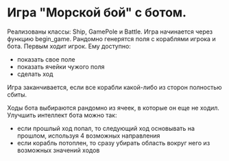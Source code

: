 # Игра "Морской бой" с ботом.

Реализованы классы: Ship, GamePole и Battle.
Игра начинается через функцию begin_game. 
Рандомно генерятся поля с кораблями игрока и бота. 
Первым ходит игрок.
Ему доступно:
- показать свое поле
- показать ячейки чужого поля
- сделать ход

Игра заканчивается, если все корабли какой-либо из сторон полностью сбиты.

Ходы бота выбираются рандомно из ячеек, в которые он еще не ходил.
Улучшить интеллект бота можно так:
- если прошлый ход попал, то следующий ход основывать на прошлом, используя 4 возможных направления
- если корабль потоплен, то сразу убирать область вокруг него из возможных значений ходов